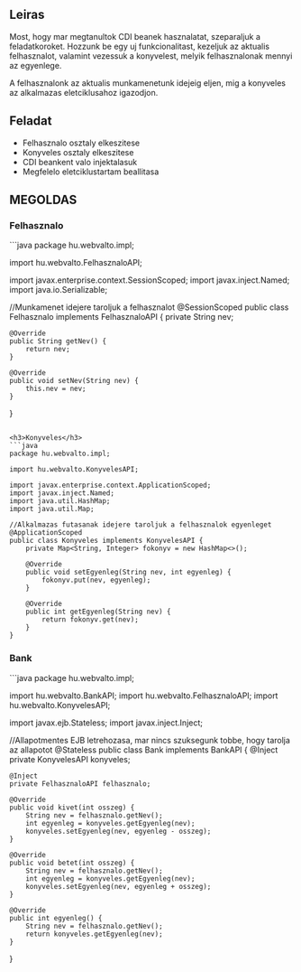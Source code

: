 <h2>Leiras</h2>

Most, hogy mar megtanultok CDI beanek hasznalatat, szeparaljuk a feladatkoroket.
Hozzunk be egy uj funkcionalitast, kezeljuk az aktualis felhasznalot, valamint vezessuk a konyvelest, melyik felhasznalonak
mennyi az egyenlege.

A felhasznalonk az aktualis munkamenetunk idejeig eljen, mig a konyveles az alkalmazas eletciklusahoz igazodjon.

<h2>Feladat</h2>

- Felhasznalo osztaly elkeszitese
- Konyveles osztaly elkeszitese
- CDI beankent valo injektalasuk
- Megfelelo eletciklustartam beallitasa


<h2>MEGOLDAS</h2>

<h3>Felhasznalo</h3>
```java
package hu.webvalto.impl;

import hu.webvalto.FelhasznaloAPI;

import javax.enterprise.context.SessionScoped;
import javax.inject.Named;
import java.io.Serializable;

//Munkamenet idejere taroljuk a felhasznalot
@SessionScoped
public class Felhasznalo implements FelhasznaloAPI {
    private String nev;

    @Override
    public String getNev() {
        return nev;
    }

    @Override
    public void setNev(String nev) {
        this.nev = nev;
    }
}
```

<h3>Konyveles</h3>
```java
package hu.webvalto.impl;

import hu.webvalto.KonyvelesAPI;

import javax.enterprise.context.ApplicationScoped;
import javax.inject.Named;
import java.util.HashMap;
import java.util.Map;

//Alkalmazas futasanak idejere taroljuk a felhasznalok egyenleget
@ApplicationScoped
public class Konyveles implements KonyvelesAPI {
    private Map<String, Integer> fokonyv = new HashMap<>();

    @Override
    public void setEgyenleg(String nev, int egyenleg) {
        fokonyv.put(nev, egyenleg);
    }

    @Override
    public int getEgyenleg(String nev) {
        return fokonyv.get(nev);
    }
}
```

<h3>Bank</h3>
```java
package hu.webvalto.impl;

import hu.webvalto.BankAPI;
import hu.webvalto.FelhasznaloAPI;
import hu.webvalto.KonyvelesAPI;

import javax.ejb.Stateless;
import javax.inject.Inject;


//Allapotmentes EJB letrehozasa, mar nincs szuksegunk tobbe, hogy tarolja az allapotot
@Stateless
public class Bank implements BankAPI {
    @Inject
    private KonyvelesAPI konyveles;

    @Inject
    private FelhasznaloAPI felhasznalo;

    @Override
    public void kivet(int osszeg) {
        String nev = felhasznalo.getNev();
        int egyenleg = konyveles.getEgyenleg(nev);
        konyveles.setEgyenleg(nev, egyenleg - osszeg);
    }

    @Override
    public void betet(int osszeg) {
        String nev = felhasznalo.getNev();
        int egyenleg = konyveles.getEgyenleg(nev);
        konyveles.setEgyenleg(nev, egyenleg + osszeg);
    }

    @Override
    public int egyenleg() {
        String nev = felhasznalo.getNev();
        return konyveles.getEgyenleg(nev);
    }
}
```